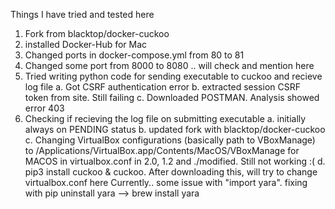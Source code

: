 Things I have tried and tested here

1. Fork from blacktop/docker-cuckoo
2. installed Docker-Hub for Mac
3. Changed ports in docker-compose.yml from 80 to 81
4. Changed some port from 8000 to 8080 .. will check and mention here
5. Tried writing python code for sending executable to cuckoo and recieve log file
    a. Got CSRF authentication error
    b. extracted session CSRF token from site. Still failing
    c. Downloaded POSTMAN. Analysis showed error 403
6. Checking if recieving the log file on submitting executable
    a. initially always on PENDING status
    b. updated fork with blacktop/docker-cuckoo
    c. Changing VirtualBox configurations (basically path to VBoxManage) to /Applications/VirtualBox.app/Contents/MacOS/VBoxManage for MACOS in virtualbox.conf in 2.0, 1.2 and ./modified. Still not working :(
    d. pip3 install cuckoo & cuckoo. After downloading this, will try to change virtualbox.conf here
        Currently.. some issue with "import yara". fixing with pip uninstall yara --> brew install yara